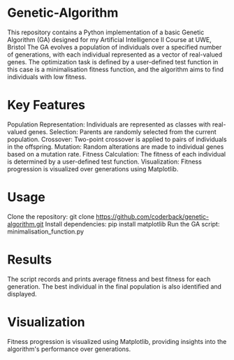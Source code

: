 # Genetic-Algorithm
This repository contains a Python implementation of a basic Genetic Algorithm (GA) designed for my Artificial Intelligence II Course at UWE, Bristol
The GA evolves a population of individuals over a specified number of generations, with each individual represented as a vector of real-valued genes. The optimization task is defined by a user-defined test function in this case is a minimalisation fitness function, and the algorithm aims to find individuals with low fitness.

# Key Features
Population Representation: Individuals are represented as classes with real-valued genes.
Selection: Parents are randomly selected from the current population.
Crossover: Two-point crossover is applied to pairs of individuals in the offspring.
Mutation: Random alterations are made to individual genes based on a mutation rate.
Fitness Calculation: The fitness of each individual is determined by a user-defined test function.
Visualization: Fitness progression is visualized over generations using Matplotlib.

# Usage
Clone the repository: git clone https://github.com/coderback/genetic-algorithm.git
Install dependencies: pip install matplotlib
Run the GA script: minimalisation_function.py

# Results
The script records and prints average fitness and best fitness for each generation. The best individual in the final population is also identified and displayed.

# Visualization
Fitness progression is visualized using Matplotlib, providing insights into the algorithm's performance over generations.
